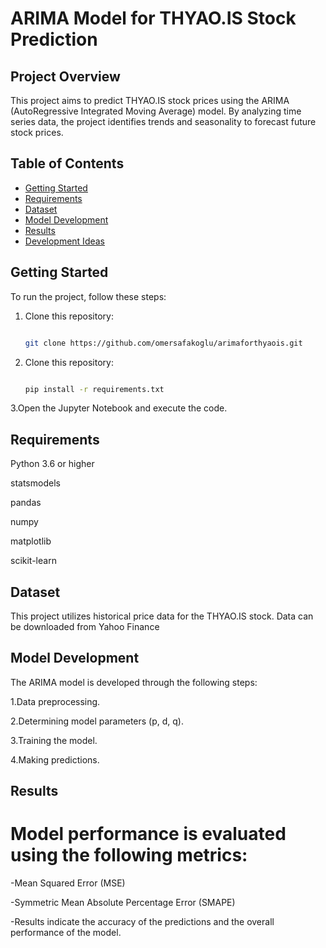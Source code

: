 # ARIMA Model for THYAO.IS Stock Prediction

## Project Overview

This project aims to predict THYAO.IS stock prices using the ARIMA (AutoRegressive Integrated Moving Average) model. By analyzing time series data, the project identifies trends and seasonality to forecast future stock prices.

## Table of Contents

- [Getting Started](#getting-started)
- [Requirements](#requirements)
- [Dataset](#dataset)
- [Model Development](#model-development)
- [Results](#results)
- [Development Ideas](#development-ideas)

## Getting Started

To run the project, follow these steps:
1. Clone this repository:  
   ```bash
   
   git clone https://github.com/omersafakoglu/arimaforthyaois.git
1. Clone this repository:  
   ```bash
   
   pip install -r requirements.txt

3.Open the Jupyter Notebook and execute the code.

## Requirements

Python 3.6 or higher

statsmodels

pandas

numpy

matplotlib

scikit-learn


## Dataset

This project utilizes historical price data for the THYAO.IS stock. Data can be downloaded from Yahoo Finance

## Model Development

The ARIMA model is developed through the following steps:

1.Data preprocessing.

2.Determining model parameters (p, d, q).

3.Training the model.

4.Making predictions.


## Results

# Model performance is evaluated using the following metrics:

-Mean Squared Error (MSE)

-Symmetric Mean Absolute Percentage Error (SMAPE)

-Results indicate the accuracy of the predictions and the overall performance of the model.

